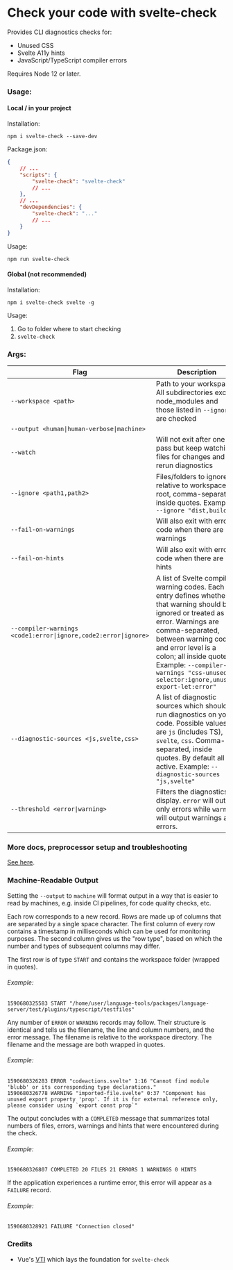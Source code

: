 # Check your code with svelte-check

Provides CLI diagnostics checks for:

-   Unused CSS
-   Svelte A11y hints
-   JavaScript/TypeScript compiler errors

Requires Node 12 or later.

### Usage:

#### Local / in your project

Installation:

`npm i svelte-check --save-dev`

Package.json:

```json
{
    // ...
    "scripts": {
        "svelte-check": "svelte-check"
        // ...
    },
    // ...
    "devDependencies": {
        "svelte-check": "..."
        // ...
    }
}
```

Usage:

`npm run svelte-check`

#### Global (not recommended)

Installation:

`npm i svelte-check svelte -g`

Usage:

1. Go to folder where to start checking
2. `svelte-check`

### Args:

| Flag                                                            | Description                                                                                                                                                                                                                                                                                                      |
| --------------------------------------------------------------- | ---------------------------------------------------------------------------------------------------------------------------------------------------------------------------------------------------------------------------------------------------------------------------------------------------------------- |
| `--workspace <path>`                                            | Path to your workspace. All subdirectories except node_modules and those listed in `--ignore` are checked                                                                                                                                                                                                        |
| `--output <human\|human-verbose\|machine>`                      |
| `--watch`                                                       | Will not exit after one pass but keep watching files for changes and rerun diagnostics                                                                                                                                                                                                                           |
| `--ignore <path1,path2>`                                        | Files/folders to ignore - relative to workspace root, comma-separated, inside quotes. Example: `--ignore "dist,build"`                                                                                                                                                                                           |
| `--fail-on-warnings`                                            | Will also exit with error code when there are warnings                                                                                                                                                                                                                                                           |
| `--fail-on-hints`                                               | Will also exit with error code when there are hints                                                                                                                                                                                                                                                              |
| `--compiler-warnings <code1:error\|ignore,code2:error\|ignore>` | A list of Svelte compiler warning codes. Each entry defines whether that warning should be ignored or treated as an error. Warnings are comma-separated, between warning code and error level is a colon; all inside quotes. Example: `--compiler-warnings "css-unused-selector:ignore,unused-export-let:error"` |
| `--diagnostic-sources <js,svelte,css>`                          | A list of diagnostic sources which should run diagnostics on your code. Possible values are `js` (includes TS), `svelte`, `css`. Comma-separated, inside quotes. By default all are active. Example: `--diagnostic-sources "js,svelte"`                                                                          |
| `--threshold <error\|warning>`                                  | Filters the diagnostics to display. `error` will output only errors while `warning` will output warnings and errors.                                                                                                                                                                                             |

### More docs, preprocessor setup and troubleshooting

[See here](/docs/README.md).

### Machine-Readable Output

Setting the `--output` to `machine` will format output in a way that is easier to read
by machines, e.g. inside CI pipelines, for code quality checks, etc.

Each row corresponds to a new record. Rows are made up of columns that are separated by a
single space character. The first column of every row contains a timestamp in milliseconds
which can be used for monitoring purposes. The second column gives us the "row type", based
on which the number and types of subsequent columns may differ.

The first row is of type `START` and contains the workspace folder (wrapped in quotes).

###### Example:

```
1590680325583 START "/home/user/language-tools/packages/language-server/test/plugins/typescript/testfiles"
```

Any number of `ERROR` or `WARNING` records may follow. Their structure is identical and tells
us the filename, the line and column numbers, and the error message. The filename is relative
to the workspace directory. The filename and the message are both wrapped in quotes.

###### Example:

```
1590680326283 ERROR "codeactions.svelte" 1:16 "Cannot find module 'blubb' or its corresponding type declarations."
1590680326778 WARNING "imported-file.svelte" 0:37 "Component has unused export property 'prop'. If it is for external reference only, please consider using `export const prop`"
```

The output concludes with a `COMPLETED` message that summarizes total numbers of files, errors, warnings and hints that were encountered during the check.

###### Example:

```
1590680326807 COMPLETED 20 FILES 21 ERRORS 1 WARNINGS 0 HINTS
```

If the application experiences a runtime error, this error will appear as a `FAILURE` record.

###### Example:

```
1590680328921 FAILURE "Connection closed"
```

### Credits

-   Vue's [VTI](https://github.com/vuejs/vetur/tree/master/vti) which lays the foundation for `svelte-check`
